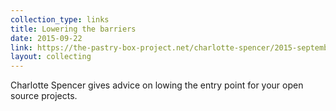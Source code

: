 ```yaml
---
collection_type: links
title: Lowering the barriers
date: 2015-09-22
link: https://the-pastry-box-project.net/charlotte-spencer/2015-september-16
layout: collecting
---
```


Charlotte Spencer gives advice on lowing the entry point for your open source projects.